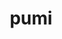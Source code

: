---
title: "pumi"
layout: cache
categories: [package, develop-2024-03-10]
meta: {"versions": ["2.2.8"], "compilers": ["cce@=15.0.1", "gcc@=10.3.0", "gcc@=11.4.0", "gcc@=9.4.0", "oneapi@=2024.0.0"], "oss": ["rhel8", "sle_hpc15", "ubuntu20.04", "ubuntu22.04"], "platforms": ["linux"], "targets": ["neoverse_v1", "neoverse_v2", "ppc64le", "x86_64_v3", "x86_64_v4", "zen4"], "stacks": ["e4s", "e4s-cray-rhel", "e4s-cray-sles", "e4s-neoverse-v2", "e4s-neoverse_v1", "e4s-oneapi", "e4s-power", "root"], "num_specs": 7, "num_specs_by_stack": {"e4s-cray-rhel": 1, "root": 7, "e4s-cray-sles": 1, "e4s-power": 1, "e4s-neoverse_v1": 1, "e4s-neoverse-v2": 1, "e4s": 1, "e4s-oneapi": 1}}
spec_details: [{"hash": "kqztpgwmdwqcsikvwe3jgh37i3mgqsos", "compiler": "cce@=15.0.1", "versions": ["2.2.8"], "os": "rhel8", "platform": "linux", "target": "zen4", "variants": ["build_system=cmake", "build_type=Release", "~fortran", "generator=make", "~int64", "~ipo", "~shared", "simmodsuite=none", "+simmodsuite_version_check", "~testing", "~zoltan"], "stacks": ["e4s-cray-rhel", "root"], "size": "-", "tarball": "https://binaries.spack.io/develop-2024-03-10/build_cache/linux-rhel8-zen4/cce-15.0.1/pumi-2.2.8/linux-rhel8-zen4-cce-15.0.1-pumi-2.2.8-kqztpgwmdwqcsikvwe3jgh37i3mgqsos.spack"}, {"hash": "czsbcmbolicoc6fczdft7ccvh4m4byx2", "compiler": "gcc@=10.3.0", "versions": ["2.2.8"], "os": "sle_hpc15", "platform": "linux", "target": "x86_64_v4", "variants": ["build_system=cmake", "build_type=Release", "~fortran", "generator=make", "~int64", "~ipo", "~shared", "simmodsuite=none", "+simmodsuite_version_check", "~testing", "~zoltan"], "stacks": ["e4s-cray-sles", "root"], "size": "-", "tarball": "https://binaries.spack.io/develop-2024-03-10/build_cache/linux-sle_hpc15-x86_64_v4/gcc-10.3.0/pumi-2.2.8/linux-sle_hpc15-x86_64_v4-gcc-10.3.0-pumi-2.2.8-czsbcmbolicoc6fczdft7ccvh4m4byx2.spack"}, {"hash": "qyp4n7vqideqzszdssuvhmzqjy7sl4pf", "compiler": "gcc@=9.4.0", "versions": ["2.2.8"], "os": "ubuntu20.04", "platform": "linux", "target": "ppc64le", "variants": ["build_system=cmake", "build_type=Release", "~fortran", "generator=make", "~int64", "~ipo", "~shared", "simmodsuite=none", "+simmodsuite_version_check", "~testing", "~zoltan"], "stacks": ["root", "e4s-power"], "size": "-", "tarball": "https://binaries.spack.io/develop-2024-03-10/build_cache/linux-ubuntu20.04-ppc64le/gcc-9.4.0/pumi-2.2.8/linux-ubuntu20.04-ppc64le-gcc-9.4.0-pumi-2.2.8-qyp4n7vqideqzszdssuvhmzqjy7sl4pf.spack"}, {"hash": "b7q73awlhclqhug7c4pefrhxkw525w2y", "compiler": "gcc@=11.4.0", "versions": ["2.2.8"], "os": "ubuntu22.04", "platform": "linux", "target": "neoverse_v1", "variants": ["build_system=cmake", "build_type=Release", "~fortran", "generator=make", "~int64", "~ipo", "~shared", "simmodsuite=none", "+simmodsuite_version_check", "~testing", "~zoltan"], "stacks": ["root", "e4s-neoverse_v1"], "size": "-", "tarball": "https://binaries.spack.io/develop-2024-03-10/build_cache/linux-ubuntu22.04-neoverse_v1/gcc-11.4.0/pumi-2.2.8/linux-ubuntu22.04-neoverse_v1-gcc-11.4.0-pumi-2.2.8-b7q73awlhclqhug7c4pefrhxkw525w2y.spack"}, {"hash": "ua3gmngtjin3ck5dbu7ezrkrz7ejm652", "compiler": "gcc@=11.4.0", "versions": ["2.2.8"], "os": "ubuntu22.04", "platform": "linux", "target": "neoverse_v2", "variants": ["build_system=cmake", "build_type=Release", "~fortran", "generator=make", "~int64", "~ipo", "~shared", "simmodsuite=none", "+simmodsuite_version_check", "~testing", "~zoltan"], "stacks": ["root", "e4s-neoverse-v2"], "size": "-", "tarball": "https://binaries.spack.io/develop-2024-03-10/build_cache/linux-ubuntu22.04-neoverse_v2/gcc-11.4.0/pumi-2.2.8/linux-ubuntu22.04-neoverse_v2-gcc-11.4.0-pumi-2.2.8-ua3gmngtjin3ck5dbu7ezrkrz7ejm652.spack"}, {"hash": "dhlrbmqpq7vvkc7hkljq646ej46vv2hh", "compiler": "gcc@=11.4.0", "versions": ["2.2.8"], "os": "ubuntu22.04", "platform": "linux", "target": "x86_64_v3", "variants": ["build_system=cmake", "build_type=Release", "~fortran", "generator=make", "~int64", "~ipo", "~shared", "simmodsuite=none", "+simmodsuite_version_check", "~testing", "~zoltan"], "stacks": ["root", "e4s"], "size": "-", "tarball": "https://binaries.spack.io/develop-2024-03-10/build_cache/linux-ubuntu22.04-x86_64_v3/gcc-11.4.0/pumi-2.2.8/linux-ubuntu22.04-x86_64_v3-gcc-11.4.0-pumi-2.2.8-dhlrbmqpq7vvkc7hkljq646ej46vv2hh.spack"}, {"hash": "wq2ivw5ltmvvjar7424vrw6qn64sxvjh", "compiler": "oneapi@=2024.0.0", "versions": ["2.2.8"], "os": "ubuntu22.04", "platform": "linux", "target": "x86_64_v3", "variants": ["build_system=cmake", "build_type=Release", "~fortran", "generator=make", "~int64", "~ipo", "~shared", "simmodsuite=none", "+simmodsuite_version_check", "~testing", "~zoltan"], "stacks": ["e4s-oneapi", "root"], "size": "-", "tarball": "https://binaries.spack.io/develop-2024-03-10/build_cache/linux-ubuntu22.04-x86_64_v3/oneapi-2024.0.0/pumi-2.2.8/linux-ubuntu22.04-x86_64_v3-oneapi-2024.0.0-pumi-2.2.8-wq2ivw5ltmvvjar7424vrw6qn64sxvjh.spack"}]
---